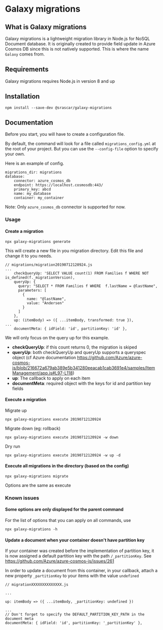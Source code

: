# Galaxy migrations

## What is Galaxy migrations

Galaxy migrations is a lightweight migration library in Node.js for NoSQL Document database.
It is originally created to provide field update in Azure Cosmos DB since this is not natively supported.
This is where the name `Galaxy` comes from.

## Requirements

Galaxy migrations requires Node.js in version 8 and up

## Installation

```
npm install --save-dev @srascar/galaxy-migrations
```

## Documentation

Before you start, you will have to create a configuration file.

By default, the command will look for a file called `migrations_config.yml` at the root of your project.
But you can use the `--config-file` option to specify your own.

Here is an example of config.

```
migrations_dir: migrations
database:
    connector: azure_cosmos_db
    endpoint: https://localhost.cosmosdb:443/
    primary_key: abcd
    name: my_database
    container: my_container

```

Note: Only `azure_cosmos_db` connector is supported for now.

### Usage

#### Create a migration

```
npx galaxy-migrations generate
```

This will create a new file in you migration directory.
Edit this file and change it to you needs.

```
// migrations/migration20190712120924.js
...
    checkQueryUp: 'SELECT VALUE count(1) FROM Families f WHERE NOT is_defined(f._migrationVersion),
    queryUp: {
      query: "SELECT * FROM Families f WHERE  f.lastName = @lastName",
      parameters: [
        {
          name: "@lastName",
          value: "Andersen"
        }
      ]
    },
    up: (itemBody) => ({ ...itemBody, transformed: true }),
...
    documentMeta: { idField: 'id', partitionKey: 'id' },

```

We will only focus on the query up for this example.

-   **checkQueryUp**: if this count returns 0, the migration is skiped
-   **queryUp**: both checkQueryUp and queryUp supports a queryspec object (cf Azure documentation https://github.com/Azure/azure-cosmos-js/blob/216672a679ab389e5b341280eeacab1cab3691e4/samples/ItemManagement/app.js#L97-L118)
-   **up**: The callback to apply on each item
-   **documentMeta**: required object with the keys for id and partition key fields

#### Execute a migration

Migrate up

```
npx galaxy-migrations execute 20190712120924
```

Migrate down (eg: rollback)

```
npx galaxy-migrations execute 20190712120924 -w down
```

Dry run

```
npx galaxy-migrations execute 20190712120924 -w up -d
```

#### Execute all migrations in the directory (based on the config)

```
npx galaxy-migrations migrate
```

Options are the same as execute

### Known issues

#### Some options are only displayed for the parent command

For the list of options that you can apply on all commands, use

```
npx galaxy-migrations -h
```

#### Update a document when your container doesn't have partition key

If your container was created before the implementation of partition key, it is now
assigned a default partition key with the path `/_partitionKey`.
See https://github.com/Azure/azure-cosmos-js/issues/261

In order to update a document from this container, in your callback, attach a new property `_partitionKey` to your items with the value `undefined`

```
// migrationXXXXXXXXXXXXXX.js

...

up: itemBody => ({ ...itemBody, _partitionKey: undefined })

...
// Don't forget to specify the DEFAULT_PARTITION_KEY_PATH in the document meta
documentMeta: { idField: 'id', partitionKey: '_partitionKey' },
```
